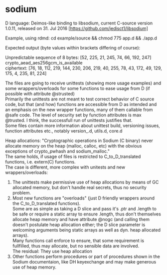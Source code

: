 # sodium


D language: Deimos-like binding to libsodium, current C-source version 1.0.11, released on 31. Jul 2016 [https://github.com/jedisct1/libsodium]

Example, using rdmd:
cd example/source  &&  chmod 775 app.d  &&  ./app.d

Expected output (byte values within brackets differing of course):

Unpredictable sequence of 8 bytes: [52, 225, 21, 245, 74, 66, 192, 247]<br>
crypto_aead_aes256gcm_is_available<br>
ciphertext: [76, 18, 112, 219, 144, 230, 206, 219, 40, 255, 78, 43, 172, 49, 129, 175, 4, 235, 81, 224]

The files are going to receive unittests (showing more usage examples) and some wrappers/overloads for some functions to ease usage from D (if possible with attribute @strusted)<br>
Primarily the unittests are not meant to test correct behavior of C source code, but that (and how) functions are accessible from D as intended and an emphasis on the new 
wrapper functions, many of them callable from @safe code. The level of security set by function attributes is max @trusted. 
I think, the successfull run of unittests justifies that.<br>
Some files contain more information about unittest build, versioning issues, function attributes etc., notably version_.d, utils.d, core.d

Heap allocations:
"Cryptographic operations in Sodium (C binary) never allocate memory on the heap (malloc, calloc, etc) with the obvious exceptions of crypto_pwhash and sodium_malloc."<br>
The same holds, if usage of files is restricted to C_to_D_translated functions, i.e. extern(C) functions.<br>
The case is different, more complex with unitests and new wrappers/overloads:<br>
1. The unittests make permissive use of heap allocations by means of GC allocated memory, but don't handle real secrets, thus no security problem.<br>
2. Most new functions are "overloads" (just D friendly wrappers around the C_to_D_translated functions).<br>
  Some are as simple as taking a D slice and pass it's .ptr and .length to be safe or require a static array to ensure .length, thus don't themselves allocate heap memory and have attribute @nogc (and calling them doesn't postulate heap allocation either; the D slice parameter is welcoming arguments being static arrays as well as dyn. heap allocated arrays).<br>
  Many functions call enforce to ensure, that some requirement is fullfilled, thus may allocate, but no sensible data are involved.<br>
  The residual: They use heap allocation
3. Other functions perform procedures or part of procedures shown in the Sodium documentaion, like DH keyexchange and may make generous use of heap memory.
